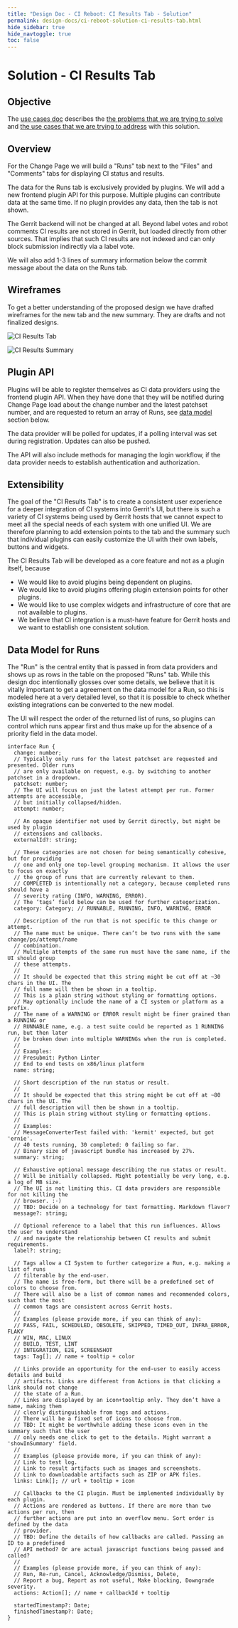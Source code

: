 ```yaml
---
title: "Design Doc - CI Reboot: CI Results Tab - Solution"
permalink: design-docs/ci-reboot-solution-ci-results-tab.html
hide_sidebar: true
hide_navtoggle: true
toc: false
---
```


# Solution - CI Results Tab


## <a id="objective"> Objective

The [use cases doc](/design-docs/ci-reboot-use-cases.html) describes the
[the problems that we are trying to solve](/design-docs/ci-reboot-use-cases.html#ps-details) and
[the use cases that we are trying to address](/design-docs/ci-reboot-use-cases.html#uc-details)
with this solution.


## <a id="overview"> Overview

For the Change Page we will build a "Runs" tab next to the "Files" and "Comments" tabs for
displaying CI status and results.

The data for the Runs tab is exclusively provided by plugins. We will add a new frontend plugin
API for this purpose. Multiple plugins can contribute data at the same time. If no plugin
provides any data, then the tab is not shown.

The Gerrit backend will not be changed at all. Beyond label votes and robot comments CI results
are not stored in Gerrit, but loaded directly from other sources. That implies that such CI
results are not indexed and can only block submission indirectly via a label vote.  

We will also add 1-3 lines of summary information below the commit message about the data on the
Runs tab.


## <a id="overview"> Wireframes

To get a better understanding of the proposed design we have drafted wireframes for the new tab
and the new summary. They are drafts and not finalized designs.

![CI Results Tab](/images/ci-reboot-ci-results-tab.png)

![CI Results Summary](/images/ci-reboot-ci-results-summary.png)


## <a id="api"> Plugin API

Plugins will be able to register themselves as CI data providers using the frontend plugin
API. When they have done that they will be notified during Change Page load about the change number
and the latest patchset number, and are requested to return an array of Runs, see
[data model](#data-model) section below.

The data provider will be polled for updates, if a polling interval was set during registration.
Updates can also be pushed.

The API will also include methods for managing the login workflow, if the data provider needs to
establish authentication and authorization.
  

## <a id="ext"> Extensibility

The goal of the "CI Results Tab" is to create a consistent user experience for a deeper integration
of CI systems into Gerrit's UI, but there is such a variety of CI systems being used by Gerrit
hosts that we cannot expect to meet all the special needs of each system with one unified UI. We
are therefore planning to add extension points to the tab and the summary such that individual
plugins can easily customize the UI with their own labels, buttons and widgets.

The CI Results Tab will be developed as a core feature and not as a plugin itself, because

* We would like to avoid plugins being dependent on plugins.
* We would like to avoid plugins offering plugin extension points for other plugins.
* We would like to use complex widgets and infrastructure of core that are not available to plugins.
* We believe that CI integration is a must-have feature for Gerrit hosts and we want to establish
  one consistent solution.    


## <a id="data-model"> Data Model for Runs

The "Run" is the central entity that is passed in from data providers and shows up as rows in the
table on the proposed "Runs" tab. While this design doc intentionally glosses over some details, we
believe that it is vitally important to get a agreement on the data model for a Run, so this is
modeled here at a very detailed level, so that it is possible to check whether existing integrations
can be converted to the new model.

The UI will respect the order of the returned list of runs, so plugins can control which runs
appear first and thus make up for the absence of a priority field in the data model.

```
interface Run {
  change: number;
  // Typically only runs for the latest patchset are requested and presented. Older runs
  // are only available on request, e.g. by switching to another patchset in a dropdown.
  patchset: number;
  // The UI will focus on just the latest attempt per run. Former attempts are accessible,
  // but initially collapsed/hidden.
  attempt: number;

  // An opaque identifier not used by Gerrit directly, but might be used by plugin
  // extensions and callbacks. 
  externalId?: string;

  // These categories are not chosen for being semantically cohesive, but for providing 
  // one and only one top-level grouping mechanism. It allows the user to focus on exactly
  // the group of runs that are currently relevant to them.
  // COMPLETED is intentionally not a category, because completed runs should have a
  // severity rating (INFO, WARNING, ERROR).
  // The ‘tags’ field below can be used for further categorization.
  category: Category; // RUNNABLE, RUNNING, INFO, WARNING, ERROR

  // Description of the run that is not specific to this change or attempt.
  // The name must be unique. There can’t be two runs with the same change/ps/attempt/name
  // combination.
  // Multiple attempts of the same run must have the same name, if the UI should group
  // these attempts.
  //
  // It should be expected that this string might be cut off at ~30 chars in the UI. The    
  // full name will then be shown in a tooltip.
  // This is a plain string without styling or formatting options.
  // May optionally include the name of a CI system or platform as a prefix.
  // The name of a WARNING or ERROR result might be finer grained than a RUNNING or
  // RUNNABLE name, e.g. a test suite could be reported as 1 RUNNING run, but then later
  // be broken down into multiple WARNINGs when the run is completed.
  //
  // Examples:
  // Presubmit: Python Linter
  // End to end tests on x86/linux platform
  name: string;

  // Short description of the run status or result.
  //
  // It should be expected that this string might be cut off at ~80 chars in the UI. The    
  // full description will then be shown in a tooltip.
  // This is plain string without styling or formatting options.
  //
  // Examples:
  // MessageConverterTest failed with: 'kermit' expected, but got 'ernie'.
  // 40 tests running, 30 completed: 0 failing so far.
  // Binary size of javascript bundle has increased by 27%.
  summary: string;

  // Exhaustive optional message describing the run status or result.
  // Will be initially collapsed. Might potentially be very long, e.g. a log of MB size.
  // The UI is not limiting this. CI data providers are responsible for not killing the 
  // browser. :-)
  // TBD: Decide on a technology for text formatting. Markdown flavor?
  message?: string;

  // Optional reference to a label that this run influences. Allows the user to understand 
  // and navigate the relationship between CI results and submit requirements.
  label?: string;

  // Tags allow a CI System to further categorize a Run, e.g. making a list of runs
  // filterable by the end-user.
  // The name is free-form, but there will be a predefined set of colors to choose from.
  // There will also be a list of common names and recommended colors, such that the most
  // common tags are consistent across Gerrit hosts.
  //
  // Examples (please provide more, if you can think of any):
  // PASS, FAIL, SCHEDULED, OBSOLETE, SKIPPED, TIMED_OUT, INFRA_ERROR, FLAKY
  // WIN, MAC, LINUX
  // BUILD, TEST, LINT
  // INTEGRATION, E2E, SCREENSHOT
  tags: Tag[]; // name + tooltip + color

  // Links provide an opportunity for the end-user to easily access details and build
  // artifacts. Links are different from Actions in that clicking a link should not change 
  // the state of a Run.
  // Links are displayed by an icon+tooltip only. They don’t have a name, making them
  // clearly distinguishable from tags and actions.
  // There will be a fixed set of icons to choose from.
  // TBD: It might be worthwhile adding these icons even in the summary such that the user
  // only needs one click to get to the details. Might warrant a 'showInSummary' field.
  //
  // Examples (please provide more, if you can think of any):
  // Link to test log.
  // Link to result artifacts such as images and screenshots.
  // Link to downloadable artifacts such as ZIP or APK files.
  links: Link[]; // url + tooltip + icon

  // Callbacks to the CI plugin. Must be implemented individually by each plugin.
  // Actions are rendered as buttons. If there are more than two actions per run, then
  // further actions are put into an overflow menu. Sort order is defined by the data
  // provider.
  // TBD: Define the details of how callbacks are called. Passing an ID to a predefined
  // API method? Or are actual javascript functions being passed and called?
  //
  // Examples (please provide more, if you can think of any):
  // Run, Re-run, Cancel, Acknowledge/Dismiss, Delete,
  // Report a bug, Report as not useful, Make blocking, Downgrade severity.
  actions: Action[]; // name + callbackId + tooltip

  startedTimestamp?: Date;
  finishedTimestamp?: Date;
}
```